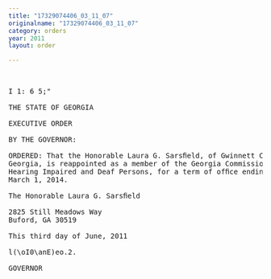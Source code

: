 ```yaml
---
title: "17329074406_03_11_07"
originalname: "17329074406_03_11_07"
category: orders
year: 2011
layout: order

---
```

<pre>
 

I 1: 6 5;"

THE STATE OF GEORGIA

EXECUTIVE ORDER

BY THE GOVERNOR:

ORDERED: That the Honorable Laura G. Sarsﬁeld, of Gwinnett County,
Georgia, is reappointed as a member of the Georgia Commission on
Hearing Impaired and Deaf Persons, for a term of ofﬁce ending
March 1, 2014.

The Honorable Laura G. Sarsﬁeld

2825 Still Meadows Way
Buford, GA 30519

This third day of June, 2011

l(\oI0\anE)eo.2.

GOVERNOR

</pre>
